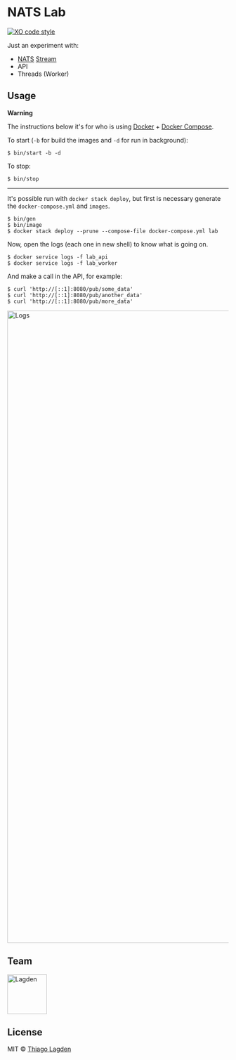 # NATS Lab

[![XO code style][xo-img]][xo]

[xo-img]:              https://img.shields.io/badge/code_style-XO-5ed9c7.svg
[xo]:                  https://github.com/sindresorhus/xo


Just an experiment with:

- [NATS](https://github.com/nats-io) [Stream](https://github.com/nats-io/stan.js)
- API
- Threads (Worker)


## Usage

**Warning**

The instructions below it's for who is using [Docker](https://docs.docker.com/) + [Docker Compose](https://docs.docker.com/compose/).

To start (`-b` for build the images and `-d` for run in background):

```
$ bin/start -b -d
```

To stop:

```
$ bin/stop
```

---

It's possible run with `docker stack deploy`, but first is necessary generate the `docker-compose.yml` and `images`.

```
$ bin/gen
$ bin/image
$ docker stack deploy --prune --compose-file docker-compose.yml lab
```

Now, open the logs (each one in new shell) to know what is going on.

```
$ docker service logs -f lab_api
$ docker service logs -f lab_worker
```

And make a call in the API, for example:

```
$ curl 'http://[::1]:8080/pub/some_data'
$ curl 'http://[::1]:8080/pub/another_data'
$ curl 'http://[::1]:8080/pub/more_data'
```

<img width="1440" alt="Logs" src="https://user-images.githubusercontent.com/130963/59971380-74719080-9551-11e9-93cf-f494ed85d57e.png">


## Team

[<img src="https://avatars.githubusercontent.com/u/130963?s=390" alt="Lagden" width="90">](https://10.0.1.202/lagden)


## License

MIT © [Thiago Lagden](http://lagden.in)
